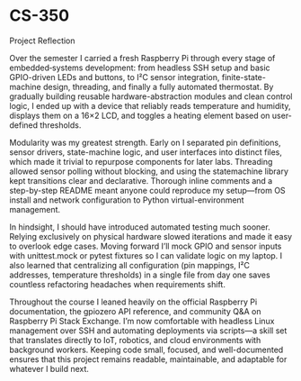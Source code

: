 # CS-350
Project Reflection

Over the semester I carried a fresh Raspberry Pi through every stage of embedded‐systems development: from headless SSH setup and basic GPIO-driven LEDs and buttons, to I²C sensor integration, finite-state-machine design, threading, and finally a fully automated thermostat. By gradually building reusable hardware-abstraction modules and clean control logic, I ended up with a device that reliably reads temperature and humidity, displays them on a 16×2 LCD, and toggles a heating element based on user-defined thresholds.

Modularity was my greatest strength. Early on I separated pin definitions, sensor drivers, state-machine logic, and user interfaces into distinct files, which made it trivial to repurpose components for later labs. Threading allowed sensor polling without blocking, and using the statemachine library kept transitions clear and declarative. Thorough inline comments and a step-by-step README meant anyone could reproduce my setup—from OS install and network configuration to Python virtual-environment management.

In hindsight, I should have introduced automated testing much sooner. Relying exclusively on physical hardware slowed iterations and made it easy to overlook edge cases. Moving forward I’ll mock GPIO and sensor inputs with unittest.mock or pytest fixtures so I can validate logic on my laptop. I also learned that centralizing all configuration (pin mappings, I²C addresses, temperature thresholds) in a single file from day one saves countless refactoring headaches when requirements shift.

Throughout the course I leaned heavily on the official Raspberry Pi documentation, the gpiozero API reference, and community Q&A on Raspberry Pi Stack Exchange. I’m now comfortable with headless Linux management over SSH and automating deployments via scripts—a skill set that translates directly to IoT, robotics, and cloud environments with background workers. Keeping code small, focused, and well-documented ensures that this project remains readable, maintainable, and adaptable for whatever I build next.
